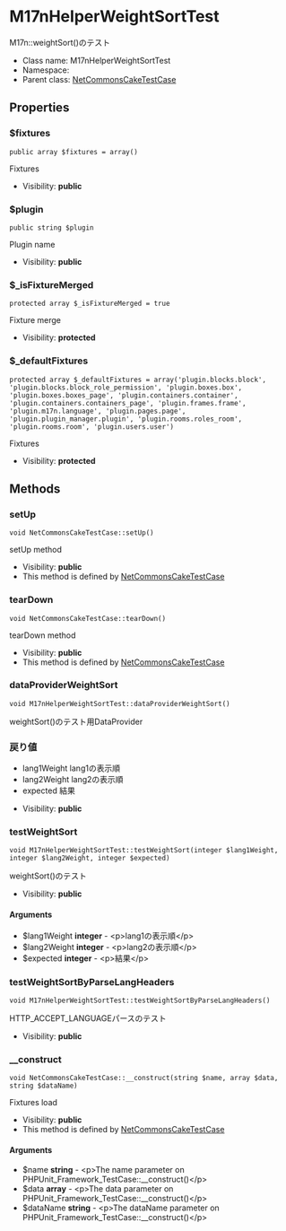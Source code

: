 M17nHelperWeightSortTest
===============

M17n::weightSort()のテスト




* Class name: M17nHelperWeightSortTest
* Namespace: 
* Parent class: [NetCommonsCakeTestCase](NetCommonsCakeTestCase.md)





Properties
----------


### $fixtures

    public array $fixtures = array()

Fixtures



* Visibility: **public**


### $plugin

    public string $plugin

Plugin name



* Visibility: **public**


### $_isFixtureMerged

    protected array $_isFixtureMerged = true

Fixture merge



* Visibility: **protected**


### $_defaultFixtures

    protected array $_defaultFixtures = array('plugin.blocks.block', 'plugin.blocks.block_role_permission', 'plugin.boxes.box', 'plugin.boxes.boxes_page', 'plugin.containers.container', 'plugin.containers.containers_page', 'plugin.frames.frame', 'plugin.m17n.language', 'plugin.pages.page', 'plugin.plugin_manager.plugin', 'plugin.rooms.roles_room', 'plugin.rooms.room', 'plugin.users.user')

Fixtures



* Visibility: **protected**


Methods
-------


### setUp

    void NetCommonsCakeTestCase::setUp()

setUp method



* Visibility: **public**
* This method is defined by [NetCommonsCakeTestCase](NetCommonsCakeTestCase.md)




### tearDown

    void NetCommonsCakeTestCase::tearDown()

tearDown method



* Visibility: **public**
* This method is defined by [NetCommonsCakeTestCase](NetCommonsCakeTestCase.md)




### dataProviderWeightSort

    void M17nHelperWeightSortTest::dataProviderWeightSort()

weightSort()のテスト用DataProvider

### 戻り値
 - lang1Weight lang1の表示順
 - lang2Weight lang2の表示順
 - expected 結果

* Visibility: **public**




### testWeightSort

    void M17nHelperWeightSortTest::testWeightSort(integer $lang1Weight, integer $lang2Weight, integer $expected)

weightSort()のテスト



* Visibility: **public**


#### Arguments
* $lang1Weight **integer** - &lt;p&gt;lang1の表示順&lt;/p&gt;
* $lang2Weight **integer** - &lt;p&gt;lang2の表示順&lt;/p&gt;
* $expected **integer** - &lt;p&gt;結果&lt;/p&gt;



### testWeightSortByParseLangHeaders

    void M17nHelperWeightSortTest::testWeightSortByParseLangHeaders()

HTTP_ACCEPT_LANGUAGEパースのテスト



* Visibility: **public**




### __construct

    void NetCommonsCakeTestCase::__construct(string $name, array $data, string $dataName)

Fixtures load



* Visibility: **public**
* This method is defined by [NetCommonsCakeTestCase](NetCommonsCakeTestCase.md)


#### Arguments
* $name **string** - &lt;p&gt;The name parameter on PHPUnit_Framework_TestCase::__construct()&lt;/p&gt;
* $data **array** - &lt;p&gt;The data parameter on PHPUnit_Framework_TestCase::__construct()&lt;/p&gt;
* $dataName **string** - &lt;p&gt;The dataName parameter on PHPUnit_Framework_TestCase::__construct()&lt;/p&gt;


